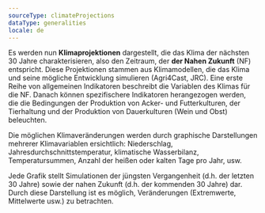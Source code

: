 ```yaml
---
sourceType: climateProjections
dataType: generalities
locale: de
---
```

Es werden nun **Klimaprojektionen** dargestellt, die das Klima der nächsten 30 Jahre charakterisieren, also den Zeitraum, der **der Nahen Zukunft** (NF) entspricht. Diese Projektionen stammen aus Klimamodellen, die das Klima und seine mögliche Entwicklung simulieren (Agri4Cast, JRC).
Eine erste Reihe von allgemeinen Indikatoren beschreibt die Variablen des Klimas für die NF. Danach können spezifischere Indikatoren herangezogen werden, die die Bedingungen der Produktion von Acker- und Futterkulturen, der Tierhaltung und der Produktion von Dauerkulturen (Wein und Obst) beleuchten.

Die möglichen Klimaveränderungen werden durch graphische Darstellungen mehrerer
Klimavariablen ersichtlich: Niederschlag, Jahresdurchschnittstemperatur,
klimatische Wasserbilanz, Temperatursummen, Anzahl der heißen oder kalten Tage
pro Jahr, usw.

Jede Grafik stellt Simulationen der jüngsten Vergangenheit (d.h. der letzten 30
Jahre) sowie der nahen Zukunft (d.h. der kommenden 30 Jahre) dar. Durch diese
Darstellung ist es möglich, Veränderungen (Extremwerte, Mittelwerte usw.) zu
betrachten.
